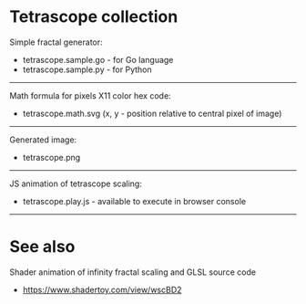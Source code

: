# Tetrascope collection


Simple fractal generator:
* tetrascope.sample.go - for Go language
* tetrascope.sample.py - for Python

-------------------------------------------------------

Math formula for pixels X11 color hex code:
* tetrascope.math.svg (x, y - position relative to central pixel of image)

-------------------------------------------------------

Generated image:
* tetrascope.png

-------------------------------------------------------


JS animation of tetrascope scaling:
* tetrascope.play.js - available to execute in browser console

-------------------------------------------------------

# See also

Shader animation of infinity fractal scaling and GLSL source code
* https://www.shadertoy.com/view/wscBD2
